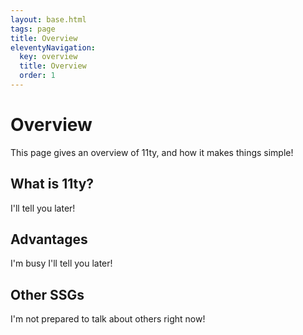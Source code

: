 ```yaml
---
layout: base.html
tags: page
title: Overview
eleventyNavigation:
  key: overview
  title: Overview
  order: 1
---
```


# Overview

This page gives an overview of 11ty, and how it makes things simple!

## What is 11ty?

I'll tell you later!

## Advantages

I'm busy I'll tell you later!

## Other SSGs

I'm not prepared to talk about others right now!
